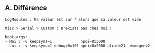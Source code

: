 ## A. Différence
```
LogModules : Ma valeur est sur * alors que sa valeur est vide
```


```
Misc > Serial > Custom : n'existe pas chez moi !
```

```
boot-args:
- Moi : -v keepsyms=1             npci=0x3000
- Lui : -v keepsyms=1 debug=0x100 npci=0x2000 alcid=21 -vsmcgen=2
```

